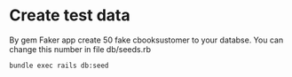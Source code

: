 # Create test data

By gem Faker app create 50 fake cbooksustomer to your databse. You can change this number in file db/seeds.rb

`bundle exec rails db:seed`
